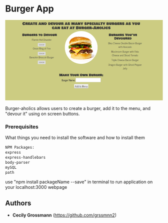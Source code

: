 # Burger App

![Title Page](public/assets/img/main.PNG)

Burger-aholics allows users to create a burger, add it to the menu, and "devour it" using on screen buttons.

### Prerequisites

What things you need to install the software and how to install them

```
NPM Packages:
express
express-handlebars
body-parser
mySQL
path
```
use "npm install packageName --save" in terminal to run application on your localhost:3000 webpage

## Authors

* **Cecily Grossmann** (https://github.com/grssmnn2)